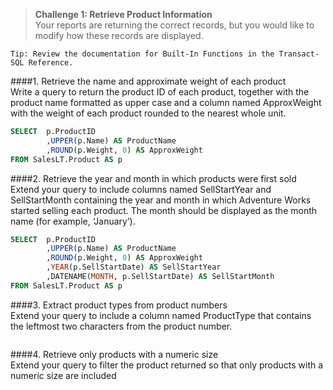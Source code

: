> **Challenge 1: Retrieve Product Information**   
Your reports are returning the correct records, but you would like to modify how these records are
displayed.   

```
Tip: Review the documentation for Built-In Functions in the Transact-SQL Reference.
```
####1. Retrieve the name and approximate weight of each product   
Write a query to return the product ID of each product, together with the product name formatted as
upper case and a column named ApproxWeight with the weight of each product rounded to the nearest
whole unit.
```sql
SELECT	p.ProductID
		,UPPER(p.Name) AS ProductName
		,ROUND(p.Weight, 0) AS ApproxWeight
FROM SalesLT.Product AS p
```
####2. Retrieve the year and month in which products were first sold   
Extend your query to include columns named SellStartYear and SellStartMonth containing the year and
month in which Adventure Works started selling each product. The month should be displayed as the
month name (for example, ‘January’).
```sql
SELECT	p.ProductID
		,UPPER(p.Name) AS ProductName
		,ROUND(p.Weight, 0) AS ApproxWeight
		,YEAR(p.SellStartDate) AS SellStartYear
		,DATENAME(MONTH, p.SellStartDate) AS SellStartMonth
FROM SalesLT.Product AS p
```
####3. Extract product types from product numbers   
Extend your query to include a column named ProductType that contains the leftmost two characters
from the product number.
```sql

```
####4. Retrieve only products with a numeric size   
Extend your query to filter the product returned so that only products with a numeric size are included
```sql

```
